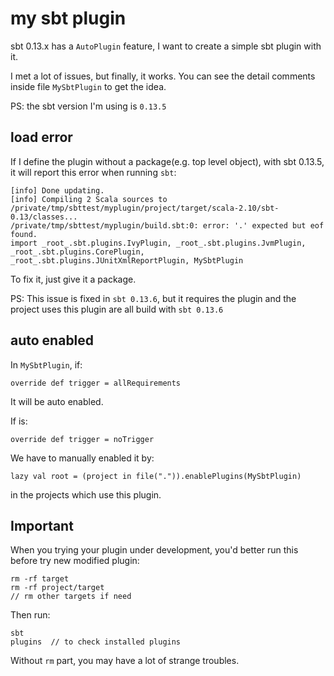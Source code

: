 my sbt plugin
=============

sbt 0.13.x has a `AutoPlugin` feature, I want to create a simple sbt plugin with it.

I met a lot of issues, but finally, it works. You can see the detail comments inside file `MySbtPlugin` to get the idea.

PS: the sbt version I'm using is `0.13.5`

## load error

If I define the plugin without a package(e.g. top level object), with sbt 0.13.5, it will report this error when running `sbt`:
 
```
[info] Done updating.
[info] Compiling 2 Scala sources to /private/tmp/sbttest/myplugin/project/target/scala-2.10/sbt-0.13/classes...
/private/tmp/sbttest/myplugin/build.sbt:0: error: '.' expected but eof found.
import _root_.sbt.plugins.IvyPlugin, _root_.sbt.plugins.JvmPlugin, _root_.sbt.plugins.CorePlugin, _root_.sbt.plugins.JUnitXmlReportPlugin, MySbtPlugin
```

To fix it, just give it a package.

PS: This issue is fixed in `sbt 0.13.6`, but it requires the plugin and the project uses this plugin are all build with `sbt 0.13.6`

## auto enabled

In `MySbtPlugin`, if:

```
override def trigger = allRequirements
```

It will be auto enabled. 

If is:

```
override def trigger = noTrigger
```

We have to manually enabled it by:

```
lazy val root = (project in file(".")).enablePlugins(MySbtPlugin)
```

in the projects which use this plugin.

## Important 

When you trying your plugin under development, you'd better run this before try new modified plugin:

```
rm -rf target
rm -rf project/target
// rm other targets if need
```

Then run:

```
sbt
plugins  // to check installed plugins
```

Without `rm` part, you may have a lot of strange troubles.


